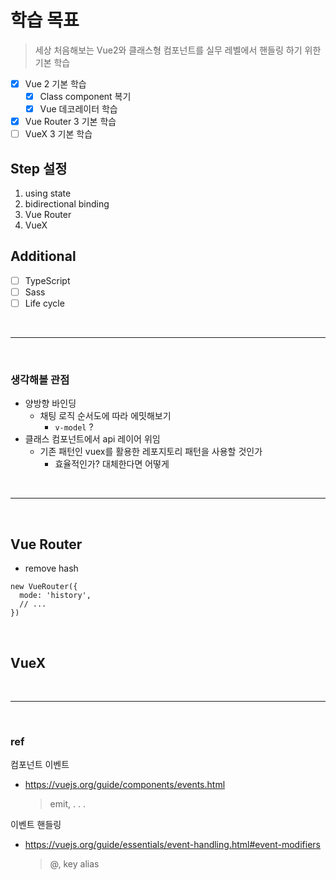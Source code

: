# 학습 목표

> 세상 처음해보는 Vue2와 클래스형 컴포넌트를 실무 레벨에서 핸들링 하기 위한 기본 학습

- [x] Vue 2 기본 학습
  - [x] Class component 복기
  - [x] Vue 데코레이터 학습
- [x] Vue Router 3 기본 학습
- [ ] VueX 3 기본 학습

## Step 설정

<ol>
  <li>using state</li>
  <li>bidirectional binding</li>
  <li>Vue Router</li>
  <li>VueX</li>
</ol>

## Additional

- [ ] TypeScript
- [ ] Sass
- [ ] Life cycle

<br><hr><br>

### 생각해볼 관점

- 양방향 바인딩
  - 채팅 로직 순서도에 따라 에밋해보기
    - `v-model` ?
- 클래스 컴포넌트에서 api 레이어 위임
  - 기존 패턴인 vuex를 활용한 레포지토리 패턴을 사용할 것인가
    - 효율적인가? 대체한다면 어떻게

<br><hr><br>

## Vue Router

- remove hash

```
new VueRouter({
  mode: 'history',
  // ...
})
```

<br>

## VueX

<br><hr><br>

### ref

컴포넌트 이벤트

- https://vuejs.org/guide/components/events.html
  > emit, . . .

이벤트 핸들링

- https://vuejs.org/guide/essentials/event-handling.html#event-modifiers
  > @, key alias
